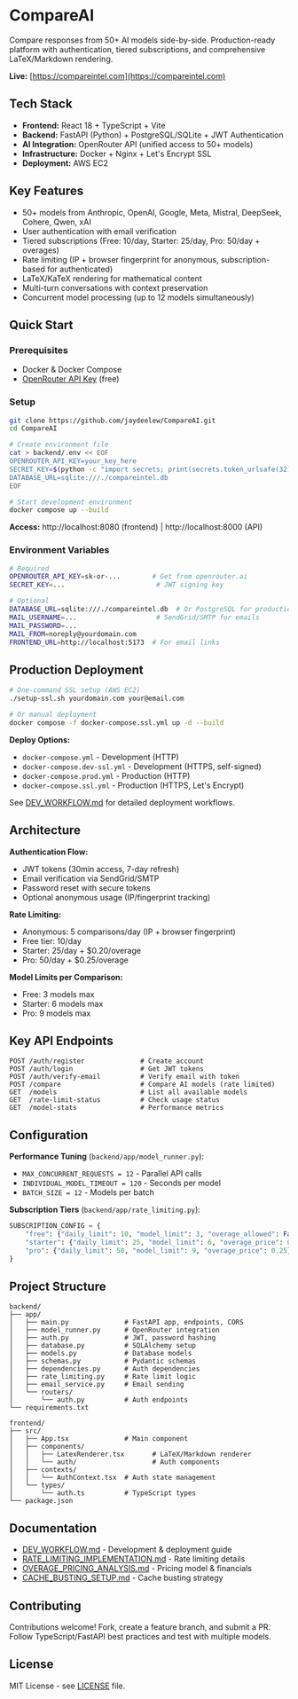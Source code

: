 # CompareAI

Compare responses from 50+ AI models side-by-side. Production-ready platform with authentication, tiered subscriptions, and comprehensive LaTeX/Markdown rendering.

**Live:** [https://compareintel.com](https://compareintel.com)

## Tech Stack

- **Frontend:** React 18 + TypeScript + Vite
- **Backend:** FastAPI (Python) + PostgreSQL/SQLite + JWT Authentication
- **AI Integration:** OpenRouter API (unified access to 50+ models)
- **Infrastructure:** Docker + Nginx + Let's Encrypt SSL
- **Deployment:** AWS EC2

## Key Features

- 50+ models from Anthropic, OpenAI, Google, Meta, Mistral, DeepSeek, Cohere, Qwen, xAI
- User authentication with email verification
- Tiered subscriptions (Free: 10/day, Starter: 25/day, Pro: 50/day + overages)
- Rate limiting (IP + browser fingerprint for anonymous, subscription-based for authenticated)
- LaTeX/KaTeX rendering for mathematical content
- Multi-turn conversations with context preservation
- Concurrent model processing (up to 12 models simultaneously)

## Quick Start

### Prerequisites

- Docker & Docker Compose
- [OpenRouter API Key](https://openrouter.ai/) (free)

### Setup

```bash
git clone https://github.com/jaydeelew/CompareAI.git
cd CompareAI

# Create environment file
cat > backend/.env << EOF
OPENROUTER_API_KEY=your_key_here
SECRET_KEY=$(python -c "import secrets; print(secrets.token_urlsafe(32))")
DATABASE_URL=sqlite:///./compareintel.db
EOF

# Start development environment
docker compose up --build
```

**Access:** http://localhost:8080 (frontend) | http://localhost:8000 (API)

### Environment Variables

```bash
# Required
OPENROUTER_API_KEY=sk-or-...        # Get from openrouter.ai
SECRET_KEY=...                       # JWT signing key

# Optional
DATABASE_URL=sqlite:///./compareintel.db  # Or PostgreSQL for production
MAIL_USERNAME=...                    # SendGrid/SMTP for emails
MAIL_PASSWORD=...
MAIL_FROM=noreply@yourdomain.com
FRONTEND_URL=http://localhost:5173  # For email links
```

## Production Deployment

```bash
# One-command SSL setup (AWS EC2)
./setup-ssl.sh yourdomain.com your@email.com

# Or manual deployment
docker compose -f docker-compose.ssl.yml up -d --build
```

**Deploy Options:**

- `docker-compose.yml` - Development (HTTP)
- `docker-compose.dev-ssl.yml` - Development (HTTPS, self-signed)
- `docker-compose.prod.yml` - Production (HTTP)
- `docker-compose.ssl.yml` - Production (HTTPS, Let's Encrypt)

See [DEV_WORKFLOW.md](DEV_WORKFLOW.md) for detailed deployment workflows.

## Architecture

**Authentication Flow:**

- JWT tokens (30min access, 7-day refresh)
- Email verification via SendGrid/SMTP
- Password reset with secure tokens
- Optional anonymous usage (IP/fingerprint tracking)

**Rate Limiting:**

- Anonymous: 5 comparisons/day (IP + browser fingerprint)
- Free tier: 10/day
- Starter: 25/day + $0.20/overage
- Pro: 50/day + $0.25/overage

**Model Limits per Comparison:**

- Free: 3 models max
- Starter: 6 models max
- Pro: 9 models max

## Key API Endpoints

```
POST /auth/register              # Create account
POST /auth/login                 # Get JWT tokens
POST /auth/verify-email          # Verify email with token
POST /compare                    # Compare AI models (rate limited)
GET  /models                     # List all available models
GET  /rate-limit-status          # Check usage status
GET  /model-stats                # Performance metrics
```

## Configuration

**Performance Tuning** (`backend/app/model_runner.py`):

- `MAX_CONCURRENT_REQUESTS = 12` - Parallel API calls
- `INDIVIDUAL_MODEL_TIMEOUT = 120` - Seconds per model
- `BATCH_SIZE = 12` - Models per batch

**Subscription Tiers** (`backend/app/rate_limiting.py`):

```python
SUBSCRIPTION_CONFIG = {
    "free": {"daily_limit": 10, "model_limit": 3, "overage_allowed": False},
    "starter": {"daily_limit": 25, "model_limit": 6, "overage_price": 0.20},
    "pro": {"daily_limit": 50, "model_limit": 9, "overage_price": 0.25}
}
```

## Project Structure

```
backend/
├── app/
│   ├── main.py              # FastAPI app, endpoints, CORS
│   ├── model_runner.py      # OpenRouter integration
│   ├── auth.py              # JWT, password hashing
│   ├── database.py          # SQLAlchemy setup
│   ├── models.py            # Database models
│   ├── schemas.py           # Pydantic schemas
│   ├── dependencies.py      # Auth dependencies
│   ├── rate_limiting.py     # Rate limit logic
│   ├── email_service.py     # Email sending
│   └── routers/
│       └── auth.py          # Auth endpoints
└── requirements.txt

frontend/
├── src/
│   ├── App.tsx              # Main component
│   ├── components/
│   │   ├── LatexRenderer.tsx       # LaTeX/Markdown renderer
│   │   └── auth/                   # Auth components
│   ├── contexts/
│   │   └── AuthContext.tsx  # Auth state management
│   └── types/
│       └── auth.ts          # TypeScript types
└── package.json
```

## Documentation

- [DEV_WORKFLOW.md](DEV_WORKFLOW.md) - Development & deployment guide
- [RATE_LIMITING_IMPLEMENTATION.md](RATE_LIMITING_IMPLEMENTATION.md) - Rate limiting details
- [OVERAGE_PRICING_ANALYSIS.md](OVERAGE_PRICING_ANALYSIS.md) - Pricing model & financials
- [CACHE_BUSTING_SETUP.md](CACHE_BUSTING_SETUP.md) - Cache busting strategy

## Contributing

Contributions welcome! Fork, create a feature branch, and submit a PR. Follow TypeScript/FastAPI best practices and test with multiple models.

## License

MIT License - see [LICENSE](LICENSE) file.
